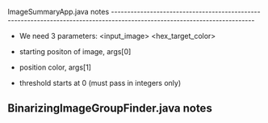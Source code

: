 ImageSummaryApp.java notes --------------------------------------------------------------------------------------------------------------------------

- We need 3 parameters: <input_image> <hex_target_color> <threshold>

- starting positon of image, args[0]

- position color, args[1]

- threshold starts at 0
(must pass in integers only)

BinarizingImageGroupFinder.java notes 
--------------------------------------------------------------------------------------------------------------------------

